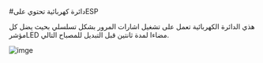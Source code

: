 #دائرة كهربائية تحتوي علىESP 




هذي الدائرة الكهربائية تعمل على تشغيل اشارات المرور بشكل تسلسلي بحيث يضل كل مؤشرLED مضاءا لمدة ثانتين قبل التبديل للمصباح التالي.



![imge](<img width="811" alt="‏لقطة الشاشة ١٤٤٦-٠١-٠٦ في ٢ ٠٠ ٥٥ ص" src="https://github.com/user-attachments/assets/fcc6138b-d929-4468-95ac-8dfd39a05b6d">
)
